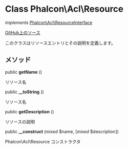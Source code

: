 # Class **Phalcon\\Acl\\Resource**

*implements* [Phalcon\Acl\ResourceInterface](/[[language]]/[[version]]/api/Phalcon_Acl_ResourceInterface)

<a href="https://github.com/phalcon/cphalcon/blob/master/phalcon/acl/resource.zep" class="btn btn-default btn-sm">GitHub上のソース</a>

このクラスはリソースエントリとその説明を定義します。

## メソッド

public **getName** ()

リソース名

public **__toString** ()

リソース名

public **getDescription** ()

リソースの説明

public **__construct** (*mixed* $name, [*mixed* $description])

Phalcon\\Acl\\Resource コンストラクタ